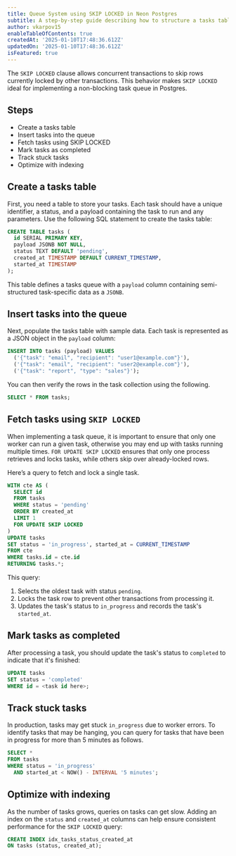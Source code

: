 ```yaml
---
title: Queue System using SKIP LOCKED in Neon Postgres
subtitle: A step-by-step guide describing how to structure a tasks table for use as a task queue in Postgres
author: vkarpov15
enableTableOfContents: true
createdAt: '2025-01-10T17:48:36.612Z'
updatedOn: '2025-01-10T17:48:36.612Z'
isFeatured: true
---
```


The `SKIP LOCKED` clause allows concurrent transactions to skip rows currently locked by other transactions.
This behavior makes `SKIP LOCKED` ideal for implementing a non-blocking task queue in Postgres.

## Steps

- Create a tasks table
- Insert tasks into the queue
- Fetch tasks using SKIP LOCKED
- Mark tasks as completed
- Track stuck tasks
- Optimize with indexing

## Create a tasks table

First, you need a table to store your tasks.
Each task should have a unique identifier, a status, and a payload containing the task to run and any parameters.
Use the following SQL statement to create the tasks table:

```sql
CREATE TABLE tasks (
  id SERIAL PRIMARY KEY,
  payload JSONB NOT NULL,
  status TEXT DEFAULT 'pending',
  created_at TIMESTAMP DEFAULT CURRENT_TIMESTAMP,
  started_at TIMESTAMP
);
```

This table defines a tasks queue with a `payload` column containing semi-structured task-specific data as a `JSONB`.

## Insert tasks into the queue

Next, populate the tasks table with sample data. Each task is represented as a JSON object in the `payload` column:

```sql
INSERT INTO tasks (payload) VALUES
  ('{"task": "email", "recipient": "user1@example.com"}'),
  ('{"task": "email", "recipient": "user2@example.com"}'),
  ('{"task": "report", "type": "sales"}');
```

You can then verify the rows in the task collection using the following.

```sql
SELECT * FROM tasks;
```

## Fetch tasks using `SKIP LOCKED`

When implementing a task queue, it is important to ensure that only one worker can run a given task, otherwise you may end up with tasks running multiple times.
`FOR UPDATE SKIP LOCKED` ensures that only one process retrieves and locks tasks, while others skip over already-locked rows.

Here’s a query to fetch and lock a single task.

```sql
WITH cte AS (
  SELECT id
  FROM tasks
  WHERE status = 'pending'
  ORDER BY created_at
  LIMIT 1
  FOR UPDATE SKIP LOCKED
)
UPDATE tasks
SET status = 'in_progress', started_at = CURRENT_TIMESTAMP
FROM cte
WHERE tasks.id = cte.id
RETURNING tasks.*;
```

This query:

1. Selects the oldest task with status `pending`.
2. Locks the task row to prevent other transactions from processing it.
3. Updates the task's status to `in_progress` and records the task's `started_at`.

## Mark tasks as completed

After processing a task, you should update the task's status to `completed` to indicate that it's finished:

```sql
UPDATE tasks
SET status = 'completed'
WHERE id = <task id here>;
```

## Track stuck tasks

In production, tasks may get stuck `in_progress` due to worker errors.
To identify tasks that may be hanging, you can query for tasks that have been in progress for more than 5 minutes as follows.

```sql
SELECT *
FROM tasks
WHERE status = 'in_progress'
  AND started_at < NOW() - INTERVAL '5 minutes';
```

## Optimize with indexing

As the number of tasks grows, queries on tasks can get slow.
Adding an index on the `status` and `created_at` columns can help ensure consistent performance for the `SKIP LOCKED` query:

```sql
CREATE INDEX idx_tasks_status_created_at
ON tasks (status, created_at);
```
